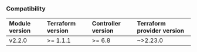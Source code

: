 ### Compatibility
Module version | Terraform version | Controller version | Terraform provider version
:--- | :--- | :--- | :---
v2.2.0 | >= 1.1.1 | >= 6.8 | ~>2.23.0